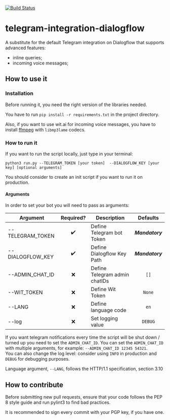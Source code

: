 [![Build Status](https://travis-ci.org/Davide95/telegram-integration-dialogflow.svg?branch=master)](https://travis-ci.org/Davide95/telegram-integration-dialogflow)

# telegram-integration-dialogflow
A substitute for the default Telegram integration on Dialogflow that supports advanced features:
* inline queries;
* incoming voice messages;

## How to use it
### Installation
Before running it, you need the right version of the libraries needed.

You have to run `pip install -r requirements.txt` in the project directory.

Also, if you want to use wit.ai for incoming voice messages, you have to install [ffmpeg](https://www.ffmpeg.org/download.html) with `libmp3lame` codecs.

### How to run it
If you want to run the script locally, just type in your terminal:

 `python3 run.py --TELEGRAM_TOKEN [your token]  --DIALOGFLOW_KEY [your key] [optional arguments]`

You should consider to create an init script if you want to run it on production.

#### Arguments
In order to set your bot you will need to pass as arguments:

|Argument           |Required?           |Description                   |Defaults         |
|-------------------|:------------------:|------------------------------|:---------------:|
|--TELEGRAM_TOKEN   | :heavy_check_mark: |Define Telegram bot Token     | **_Mandatory_** |
|--DIALOGFLOW_KEY   | :heavy_check_mark: |Define Dialogflow Key Path    | **_Mandatory_** |
|--ADMIN_CHAT_ID    | :x:                |Define Telegram admin chatIDs | `[]`	          |
|--WIT_TOKEN        | :x:                |Define Wit Token              | `None`	        |
|--LANG             | :x:                |Define language code          | `en`	          |
|--log              | :x:                |Set logging value             | `DEBUG`         |

If you want telegram notifications every time the script will be shut down / turned up you need to set the `ADMIN_CHAT_ID`.
You can set the `ADMIN_CHAT_ID` with multiple arguments, for example: `--ADMIN_CHAT_ID 12345 54321`.    
You can also change the log level: consider using `INFO` in production and `DEBUG` for debugging purposes.

Language argument, `--LANG`, follows the HTTP/1.1 specification, section 3.10

## How to contribute
Before submitting new pull requests, ensure that your code follows the PEP 8 style guide and run pylint3 to find bad practices.

It is recommended to sign every commit with your PGP key, if you have one.
